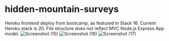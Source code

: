 # hidden-mountain-surveys
 Heroku frontend deploy from bootcamp, as featured in Stack 16. Current Heroku stack is 20. File structure does not reflect MVC Node.js Express App model.
![Screenshot (15)](https://user-images.githubusercontent.com/75540937/132067350-a8f6d36e-9034-4abc-ba17-fee47746dd64.png)
![Screenshot (16)](https://user-images.githubusercontent.com/75540937/132067354-00ef5050-339b-4ca1-bd5c-805e51f57899.png)
![Screenshot (17)](https://user-images.githubusercontent.com/75540937/132067363-c04e2388-9d67-4694-afdb-a40209fc9c76.png)
